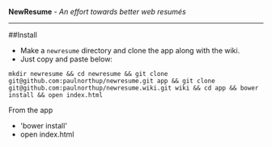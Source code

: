 **NewResume** - *An effort towards better web resumés*

---

##Install
  - Make a `newresume` directory and clone the app along with the wiki.
  - Just copy and paste below:

`mkdir newresume && cd newresume && git clone git@github.com:paulnorthup/newresume.git app && git clone git@github.com:paulnorthup/newresume.wiki.git wiki && cd app && bower install && open index.html`
  
From the app
  - 'bower install'
  - open index.html
